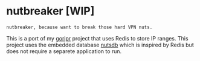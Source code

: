 # nutbreaker [WIP]

```text
nutbreaker, because want to break those hard VPN nuts.
```

This is a port of my [goripr](https://github.com/jxsl13/goripr) project that uses Redis to store IP ranges.
This project uses the embedded database [nutsdb](https://github.com/nutsdb/nutsdb) which is inspired by Redis but does not require a separete application to run.


